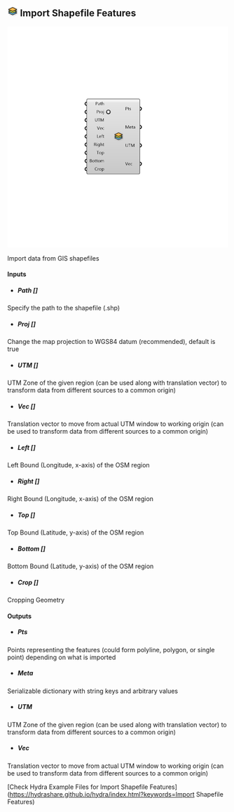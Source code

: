 ## ![](../../images/icons/Import_Shapefile_Features.png) Import Shapefile Features

![](../../images/components/Import_Shapefile_Features.png)

Import data from GIS shapefiles

#### Inputs
* ##### Path []
Specify the path to the shapefile (.shp)
* ##### Proj []
Change the map projection to WGS84 datum (recommended), default is true
* ##### UTM []
UTM Zone of the given region (can be used along with translation vector) to transform data from different sources to a common origin)
* ##### Vec []
Translation vector to move from actual UTM window to working origin (can be used to transform data from different sources to a common origin)
* ##### Left []
Left Bound (Longitude, x-axis) of the OSM region
* ##### Right []
Right Bound (Longitude, x-axis) of the OSM region
* ##### Top []
Top Bound (Latitude, y-axis) of the OSM region
* ##### Bottom []
Bottom Bound (Latitude, y-axis) of the OSM region
* ##### Crop []
Cropping Geometry

#### Outputs
* ##### Pts
Points representing the features (could form polyline, polygon, or single point) depending on what is imported
* ##### Meta
Serializable dictionary with string keys and arbitrary values
* ##### UTM
UTM Zone of the given region (can be used along with translation vector) to transform data from different sources to a common origin)
* ##### Vec
Translation vector to move from actual UTM window to working origin (can be used to transform data from different sources to a common origin)


[Check Hydra Example Files for Import Shapefile Features](https://hydrashare.github.io/hydra/index.html?keywords=Import Shapefile Features)